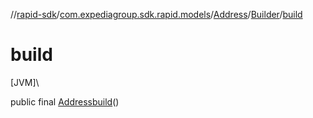 //[rapid-sdk](../../../../index.md)/[com.expediagroup.sdk.rapid.models](../../index.md)/[Address](../index.md)/[Builder](index.md)/[build](build.md)

# build

[JVM]\

public final [Address](../index.md)[build](build.md)()
